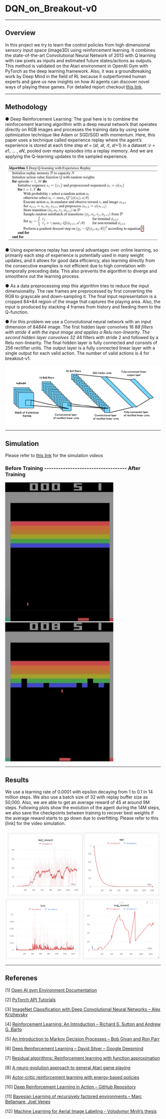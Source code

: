 # DQN_on_Breakout-v0
---
## Overview

In this project we try to learn the control policies from high dimensional sensory input space (image3D) using reinforcement learning. It combines the state-of-the-art Convolutional Neural Network of 2013 with Q learning with raw pixels as inputs and estimated future states/actions as outputs. This method is validated on the Atari environment in OpenAI Gym with PyTorch as the deep learning framework. Also, it was a groundbreaking work by Deep Mind in the field of RL because it outperformed human experts and gave us new insights on how AI agents can discover novel ways of playing these games. For detailed report checkout [this link](https://github.com/savnani5/DQN_on_Breakout-v0/blob/main/Report.pdf).

---
## Methodology

● Deep Reinforcement Learning: The goal here is to combine the reinforcement learning algorithm with a deep neural network that operates directly on RGB images and processes the training data 
by using some optimization technique like Adam or SGD/SGD with momentum. Here, this paper  uses a technique called experience replay where the agent’s experience is stored at each time step
𝑒𝑡 = (𝑠𝑡, 𝑎𝑡, 𝑟𝑡, 𝑠𝑡+1) in a dataset 𝒟 = 𝑒1, … , 𝑒𝑁, pooled over many episodes into a replay memory. And we are applying the Q-learning updates to the sampled experience. 

![algorithm](git_gifs/algo.PNG)

● Using experience replay has several advantages over online learning, so primarily each step of experience is potentially used in many weight updates, and it allows for good data efficiency, also 
learning directly from the consecutive examples is not efficient due to high correlation with temporally preceding data. This also prevents the algorithm to diverge and smoothens out the 
learning process.

● As a data preprocessing step this algorithm tries to reduce the input dimensionality. The raw frames are preprocessed by first converting the RGB to grayscale and down-sampling it. The final input representation is a cropped
84*84 region of the image that captures the playing area. Also, the input is produced by stacking 4 frames from history and feeding them to the Q-function. 

● For this problem we use a Convolutional neural network with an input dimension of 84*84*4 image. The first hidden layer convolves 16 8*8 filters with stride 4 with the input image and applies a Relu non-linearity. The second hidden layer convolves 32 4*4 filters with stride 2 and followed by a Relu 
non-linearity. The final hidden layer is fully connected and consists of 256 rectifier units. The output layer is a fully connected linear layer with a single output for each valid action. The number of valid actions is 4 for breakout-v1.

![architecture](git_gifs/cnn.PNG)

---
## Simulation
Please refer to [this link](https://drive.google.com/drive/folders/1Dal_qOqrQoGFAZdeixM6TL_GMnfB24o4) for the simulation videos
###      Before Training ----------------------------------- After Training      
<img src="git_gifs/before.gif" width="350" height="450">    <img src="git_gifs/after.gif" width="350" height="450">


---
## Results

We use a learning rate of 0.0001 with epsilon decaying from 1 to 0.1 in 14 million steps. We also use a batch size of 32 with replay buffer size as 50,000. Also, we are able to get an 
average reward of 45 at around 9M steps. Following plots show the evolution of the agent  during the 14M steps, we also save the checkpoints between training to recover best weights if the average reward starts to go down due to overfitting. Please refer to this [link] for the 
video simulation.

![dataset2](git_gifs/res1.PNG)
![dataset2](git_gifs/res2.PNG)

---
## Referenes

[1] [Open AI gym Environment Documentation](https://gym.openai.com/docs/)

[2] [PyTorch API Tutorials](https://pytorch.org/tutorials/index.html)

[3] [ImageNet Classification with Deep Convolutional Neural Networks – Alex Krizhevsky]()

[4] [Reinforcement Learning: An Introduction – Richard S. Sutton and Andrew G. Barto](http://incompleteideas.net/book/bookdraft2017nov5.pdf)

[5] [An Introduction to Markov Decision Processes – Bob Givan and Ron Parr](https://www.cs.rice.edu/~vardi/dag01/givan1.pdf)

[6] [Deep Reinforcement Learning – David Silver – Google Deepmind](https://icml.cc/2016/tutorials/deep_rl_tutorial.pdf)

[7] [Residual algorithms: Reinforcement learning with function approximation](http://www.cs.utsa.edu/~bylander/cs6243/baird95residual.pdf)

[8] [A neuro-evolution approach to general Atari game playing](https://www.cs.utexas.edu/~mhauskn/papers/atari.pdf)

[9] [Actor-critic reinforcement learning with energy-based policies](https://proceedings.mlr.press/v24/heess12a/heess12a.pdf)

[10] [Deep Reinforcement Learning in Action – GitHub Repository](https://github.com/DeepReinforcementLearning/DeepReinforcementLearningInAction)

[11] [Bayesian Learning of recursively factored environments – Marc Bellamare, Joel Venes](https://proceedings.mlr.press/v28/bellemare13.html)

[12] [Machine Learning for Aerial Image Labeling - Volodymyr Mnih’s thesis](https://www.cs.toronto.edu/~vmnih/docs/Mnih_Volodymyr_PhD_Thesis.pdf)
